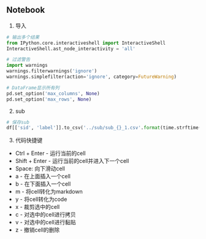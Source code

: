 ## Notebook

1. 导入
```python
# 输出多个结果
from IPython.core.interactiveshell import InteractiveShell 
InteractiveShell.ast_node_interactivity = 'all'

# 过滤警告
import warnings
warnings.filterwarnings('ignore')
warnings.simplefilter(action='ignore', category=FutureWarning)

# DataFrame显示所有列
pd.set_option('max_columns', None)
pd.set_option('max_rows', None)
```
2. sub

```python
# 保存sub
df[['sid', 'label']].to_csv('../sub/sub_{}_1.csv'.format(time.strftime('%Y%m%d')), index=False)
```

3. 代码快捷键

- Ctrl + Enter - 运行当前的cell
- Shift + Enter - 运行当前的cell并进入下一个cell
- Space: 向下滑动cell
- a - 在上面插入一个cell
- b - 在下面插入一个cell
- m - 将cell转化为markdown
- y - 将cell转化为code
- x - 裁剪选中的cell
- c - 对选中的cell进行拷贝
- v - 对选中的cell进行黏贴
- z - 撤销cell的删除

